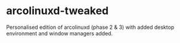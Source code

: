 # arcolinuxd-tweaked
Personalised edition of arcolinuxd (phase 2 & 3) with added desktop environment and window managers added.
